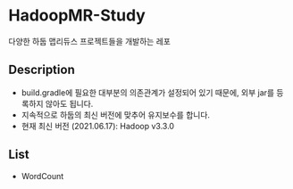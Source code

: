 # HadoopMR-Study
다양한 하둡 맵리듀스 프로젝트들을 개발하는 레포

## Description
- build.gradle에 필요한 대부분의 의존관계가 설정되어 있기 때문에, 외부 jar를 등록하지 않아도 됩니다.<br>
- 지속적으로 하둡의 최신 버전에 맞추어 유지보수를 합니다.<br>
- 현재 최신 버전 (2021.06.17): Hadoop v3.3.0<br>

## List
- WordCount
